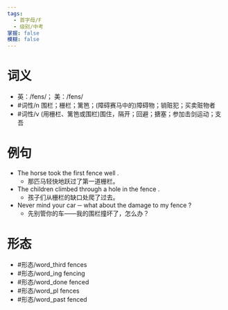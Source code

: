 ```yaml
---
tags:
  - 首字母/F
  - 级别/中考
掌握: false
模糊: false
---
```

# 词义
- 英：/fens/； 美：/fens/
- #词性/n  围栏；栅栏；篱笆；(障碍赛马中的)障碍物；销赃犯；买卖赃物者
- #词性/v  (用栅栏、篱笆或围栏)围住，隔开；回避；搪塞；参加击剑运动；支吾
# 例句
- The horse took the first fence well .
	- 那匹马轻快地跃过了第一道栅栏。
- The children climbed through a hole in the fence .
	- 孩子们从栅栏的缺口处爬了过去。
- Never mind your car ─ what about the damage to my fence ?
	- 先别管你的车——我的围栏撞坏了，怎么办？
# 形态
- #形态/word_third fences
- #形态/word_ing fencing
- #形态/word_done fenced
- #形态/word_pl fences
- #形态/word_past fenced
